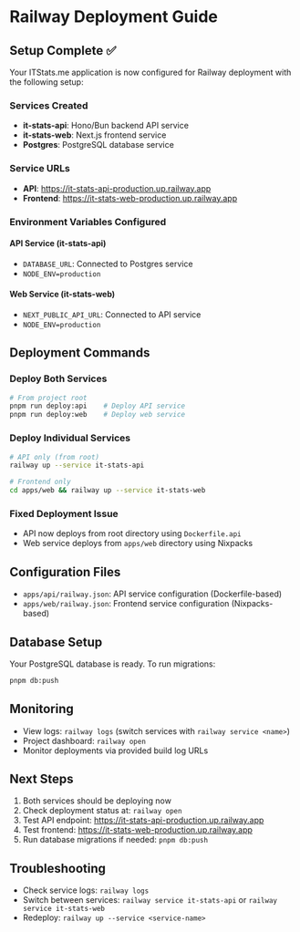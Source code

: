 # Railway Deployment Guide

## Setup Complete ✅

Your ITStats.me application is now configured for Railway deployment with the following setup:

### Services Created
- **it-stats-api**: Hono/Bun backend API service
- **it-stats-web**: Next.js frontend service  
- **Postgres**: PostgreSQL database service

### Service URLs
- **API**: https://it-stats-api-production.up.railway.app
- **Frontend**: https://it-stats-web-production.up.railway.app

### Environment Variables Configured

#### API Service (it-stats-api)
- `DATABASE_URL`: Connected to Postgres service
- `NODE_ENV=production`

#### Web Service (it-stats-web)  
- `NEXT_PUBLIC_API_URL`: Connected to API service
- `NODE_ENV=production`

## Deployment Commands

### Deploy Both Services
```bash
# From project root
pnpm run deploy:api    # Deploy API service
pnpm run deploy:web    # Deploy web service
```

### Deploy Individual Services
```bash
# API only (from root)
railway up --service it-stats-api

# Frontend only  
cd apps/web && railway up --service it-stats-web
```

### Fixed Deployment Issue
- API now deploys from root directory using `Dockerfile.api`
- Web service deploys from `apps/web` directory using Nixpacks

## Configuration Files
- `apps/api/railway.json`: API service configuration (Dockerfile-based)
- `apps/web/railway.json`: Frontend service configuration (Nixpacks-based)

## Database Setup
Your PostgreSQL database is ready. To run migrations:
```bash
pnpm db:push
```

## Monitoring
- View logs: `railway logs` (switch services with `railway service <name>`)
- Project dashboard: `railway open`
- Monitor deployments via provided build log URLs

## Next Steps
1. Both services should be deploying now
2. Check deployment status at: `railway open`  
3. Test API endpoint: https://it-stats-api-production.up.railway.app
4. Test frontend: https://it-stats-web-production.up.railway.app
5. Run database migrations if needed: `pnpm db:push`

## Troubleshooting
- Check service logs: `railway logs`
- Switch between services: `railway service it-stats-api` or `railway service it-stats-web`
- Redeploy: `railway up --service <service-name>`